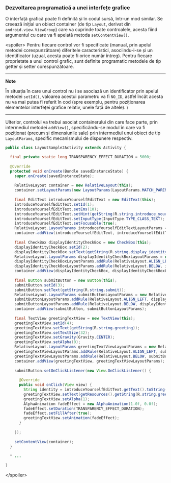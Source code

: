 ### Dezvoltarea programatică a unei interfețe grafice

O interfață grafică poate fi definită și în codul sursă, într-un mod
similar. Se creează inițial un obiect container (de tip `Layout`,
derivat din `android.view.ViewGroup`) care va cuprinde toate
controalele, acesta fiind argumentul cu care va fi apelată metoda
`setContentView()`.

\<spoiler> Pentru fiecare control vor fi specificate (manual, prin
apelul metodei corespunzătoare) diferitele caracteristici,
asociindu-i-se și un identificator (uzual, acesta poate fi orice număr
întreg). Pentru fiecare proprietate a unui control grafic, sunt definite
programatic metodele de tip getter și setter corespunzătoare.

---
**Note**

În situația în care unui control nu i se asociază un
identificator prin apelul metodei `setId()`, valoarea acestui parametru
va fi `NO_ID`, astfel încât acesta nu va mai putea fi referit în cod
(spre exemplu, pentru poziționarea elementelor interfeței grafice
relativ, unele față de altele). \

---

Ulterior, controlul va trebui asociat containerului din care face parte,
prin intermediul metodei `addView()`, specificându-se modul în care va
fi poziționat (precum și dimensiunile sale) prin intermediul unui obiect
de tip `LayoutParams`, specific mecanismului de dispunere respectiv.

``` java
public class LayoutSample2Activity extends Activity {

  final private static long TRANSPARENCY_EFFECT_DURATION = 5000;
  
  @Override
  protected void onCreate(Bundle savedInstanceState) {
    super.onCreate(savedInstanceState);
    
    RelativeLayout container = new RelativeLayout(this);
    container.setLayoutParams(new LayoutParams(LayoutParams.MATCH_PARENT, LayoutParams.MATCH_PARENT));
    
    final EditText introduceYourselfEditText = new EditText(this);
    introduceYourselfEditText.setId(1);
    introduceYourselfEditText.setEms(10);
    introduceYourselfEditText.setHint(getString(R.string.introduce_yourself));
    introduceYourselfEditText.setInputType(InputType.TYPE_CLASS_TEXT);
    introduceYourselfEditText.setFocusable(true);
    RelativeLayout.LayoutParams introduceYourselfEditTextLayoutParams = new RelativeLayout.LayoutParams(RelativeLayout.LayoutParams.WRAP_CONTENT, RelativeLayout.LayoutParams.WRAP_CONTENT);
    container.addView(introduceYourselfEditText, introduceYourselfEditTextLayoutParams);
    
    final CheckBox displayIdentityCheckBox = new CheckBox(this);
    displayIdentityCheckBox.setId(2);
    displayIdentityCheckBox.setText(getString(R.string.display_identity));
    RelativeLayout.LayoutParams displayIdentityCheckBoxLayoutParams = new RelativeLayout.LayoutParams(RelativeLayout.LayoutParams.WRAP_CONTENT, RelativeLayout.LayoutParams.WRAP_CONTENT);
    displayIdentityCheckBoxLayoutParams.addRule(RelativeLayout.ALIGN_LEFT, introduceYourselfEditText.getId());
    displayIdentityCheckBoxLayoutParams.addRule(RelativeLayout.BELOW, introduceYourselfEditText.getId());
    container.addView(displayIdentityCheckBox, displayIdentityCheckBoxLayoutParams);
    
    final Button submitButton = new Button(this);
    submitButton.setId(3);
    submitButton.setText(getString(R.string.submit));
    RelativeLayout.LayoutParams submitButtonLayoutParams = new RelativeLayout.LayoutParams(RelativeLayout.LayoutParams.WRAP_CONTENT, RelativeLayout.LayoutParams.WRAP_CONTENT);
    submitButtonLayoutParams.addRule(RelativeLayout.ALIGN_LEFT, displayIdentityCheckBox.getId());
    submitButtonLayoutParams.addRule(RelativeLayout.BELOW, displayIdentityCheckBox.getId());
    container.addView(submitButton, submitButtonLayoutParams);
    
    final TextView greetingTextView = new TextView(this);
    greetingTextView.setId(4);
    greetingTextView.setText(getString(R.string.greeting));
    greetingTextView.setTextSize(32);
    greetingTextView.setGravity(Gravity.CENTER);
    greetingTextView.setAlpha(0);
    RelativeLayout.LayoutParams greetingTextViewLayoutParams = new RelativeLayout.LayoutParams(RelativeLayout.LayoutParams.MATCH_PARENT, RelativeLayout.LayoutParams.MATCH_PARENT);
    greetingTextViewLayoutParams.addRule(RelativeLayout.ALIGN_LEFT, submitButton.getId());
    greetingTextViewLayoutParams.addRule(RelativeLayout.BELOW, submitButton.getId());
    container.addView(greetingTextView, greetingTextViewLayoutParams);
    
    submitButton.setOnClickListener(new View.OnClickListener() {
    
      @Override
      public void onClick(View view) {
        String identity = introduceYourselfEditText.getText().toString();
        greetingTextView.setText(getResources().getString(R.string.greeting).replace("???", (displayIdentityCheckBox.isChecked())?identity:getResources().getString(R.string.anonymous)));
        greetingTextView.setAlpha(1);
        AlphaAnimation fadeEffect = new AlphaAnimation(1.0f, 0.0f);
        fadeEffect.setDuration(TRANSPARENCY_EFFECT_DURATION);
        fadeEffect.setFillAfter(true);
        greetingTextView.setAnimation(fadeEffect);
      }
      
    });
    
    setContentView(container);
  }
  
  * ...

}
```

\</spoiler>
